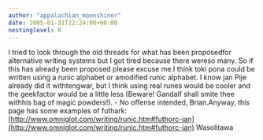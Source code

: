 ```yaml
---
author: "appalachian_moonshiner"
date: 2005-01-31T22:24:00+00:00
nestinglevel: 0
---
```

I tried to look through the old threads for what has been proposedfor alternative writing systems but I got tired because there wereso many. So if this has already been proposed please excuse me.I think toki pona could be written using a runic alphabet or amodified runic alphabet. I know jan Pije already did it withtengwar, but I think using real runes would be cooler and the geekfactor would be a little less (Beware! Gandalf shall smite thee withhis bag of magic powders!). - No offense intended, Brian.Anyway, this page has some examples of futhark:[http://www.omniglot.com/writing/runic.htm#futhorc-jan](http://www.omniglot.com/writing/runic.htm#futhorc-jan) Wasolitawa